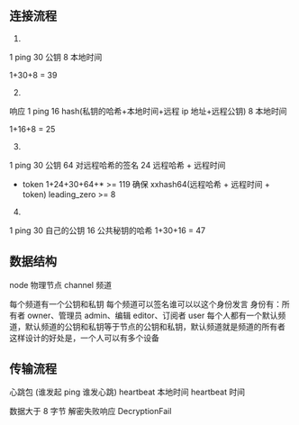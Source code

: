 ## 连接流程

1.
  1 ping
  30 公钥
  8  本地时间

  1+30+8 = 39

2.
  响应
  1 ping
  16 hash(私钥的哈希+本地时间+远程 ip 地址+远程公钥)
  8 本地时间

  1+16+8 = 25

3.
  1 ping
  30 公钥
  64 对远程哈希的签名
  24 远程哈希 + 远程时间
  * token
  1+24+30+64+* >= 119
  确保 xxhash64(远程哈希 + 远程时间 + token) leading_zero >= 8

4.
  1 ping
  30 自己的公钥
  16 公共秘钥的哈希
  1+30+16 = 47

## 数据结构

node  物理节点
channel 频道

每个频道有一个公钥和私钥
每个频道可以签名谁可以以这个身份发言
身份有：所有者 owner、管理员 admin、编辑 editor、订阅者 user
每个人都有一个默认频道，默认频道的公钥和私钥等于节点的公钥和私钥，默认频道就是频道的所有者
这样设计的好处是，一个人可以有多个设备

## 传输流程

心跳包 (谁发起 ping 谁发心跳)
  heartbeat 本地时间
  heartbeat 时间

数据大于 8 字节
解密失败响应 DecryptionFail

